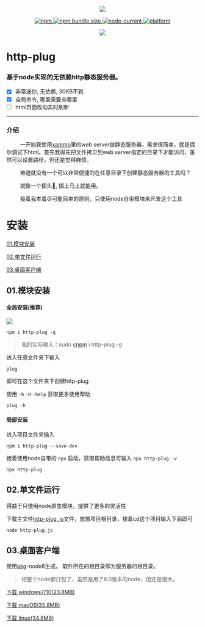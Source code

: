 <p align="center">
<img src="https://cdn.jsdelivr.net/gh/renzhezhilu/http-plug/psd/logo/logo.svg">
</p>

<p align="center">
<a href="https://www.npmjs.com/package/http-plug">
<img alt="npm" src="https://img.shields.io/npm/v/http-plug?color=eeb930&logo=npm&style=flat-square">
<img alt="npm bundle size" src="https://img.shields.io/bundlephobia/min/http-plug?color=eeb930">
<img alt="node-current" src="https://img.shields.io/node/v/http-plug?color=7a8a9d">
</a>

<a href="#03.桌面客户端">

<img alt="platform" src="https://img.shields.io/badge/platform-Node%20%7C%20Windows%20%7C%20MacOS%20%7C%20Linux-%23989898">
</a>
</p>


<p align="center">
<img src="https://cdn.jsdelivr.net/gh/renzhezhilu/http-plug/psd/http-plug-ui.png">
</p>



<h1>http-plug</h1>

<h3 >基于node实现的无依赖http静态服务器。</h3>

* [x] 非常迷你, 无依赖, 30KB不到
* [x] 全局命令, 哪里需要点哪里
* [ ] html页面改动实时刷新

---
### 介绍

&emsp; &emsp; 一开始我使用[xammp](https://www.apachefriends.org/)里的web server做静态服务器，需求很简单，就是偶尔调试下html。首先我得先把文件拷贝到web server指定的目录下才能访问，虽然可以设置路径，但还是觉得麻烦。

        

&emsp; &emsp; 难道就没有一个可以非常便捷的在任意目录下创建静态服务器的工具吗？

&emsp; &emsp; 就像一个插头🔌, 插上马上就能用。

&emsp; &emsp; 接着我本着尽可能简单的原则，只使用node自带模块来开发这个工具


 

# 安装

[01.模块安装](#01.模块安装)

[02.单文件运行](#02.单文件运行)

[03.桌面客户端](#03.桌面客户端)

## 01.模块安装

#### 全局安装(推荐)


<img src="https://cdn.jsdelivr.net/gh/renzhezhilu/http-plug/psd/http-plug-demo.gif">

``` 
npm i http-plug -g
```

> 我的实际输入：sudo [cnpm](https://developer.aliyun.com/mirror/NPM?from=tnpm) i http-plug -g

进入任意文件夹下输入

``` 
plug
```

即可在这个文件夹下创建http-plug

使用 `-h`  `-H`  `-help` 获取更多使用帮助

``` 
plug -h
```

#### 局部安装

进入项目文件夹输入

``` 
npm i http-plug --save-dev
```

接着使用node自带的 `npx` 启动，获取帮助信息可输入 `npx http-plug -v` 

``` 
npx http-plug
```

## 02.单文件运行

得益于只使用node原生模块，提供了更多的灵活性

下载主文件[http-plug. js](https://cdn.jsdelivr.net/gh/renzhezhilu/http-plug/http-plug.js)文件，放置项目根目录，接着cd这个项目输入下面即可

``` 
node http-plug.js
```

## 03.桌面客户端
使用[pkg](https://github.com/vercel/pkg)-node8生成。
软件所在的根目录即为服务器的根目录。

> 把整个node都打包了，虽然是用了8.0版本的node，但还是很大。

[下载 windows7/10(23.8MB)](https://cdn.jsdelivr.net/gh/renzhezhilu/http-plug/pkg/dist/http-plug-win.exe)

[下载 macOS(35.8MB)](https://cdn.jsdelivr.net/gh/renzhezhilu/http-plug/pkg/dist/http-plug-macos)

[下载 linux(34.8MB)](https://cdn.jsdelivr.net/gh/renzhezhilu/http-plug/pkg/dist/http-plug-linux)
